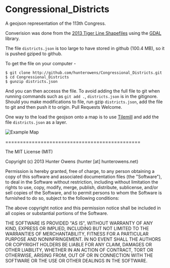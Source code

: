 Congressional_Districts
=======================

A geojson representation of the 113th Congress. 

Converision was done from the [2013 Tiger Line Shapefiles](http://www.census.gov/cgi-bin/geo/shapefiles2013/layers.cgi) using the [GDAL](http://www.gdal.org/) library. 

The file `districts.json` is too large to have stored in github (100.4 MB), so it is pushed gziped to github. 

To get the file on your computer -
```
$ git clone http://github.com/hunterowens/Congressional_Districts.git
$ cd Congressional_Districts
$ gunzip districts.json
```
And you can then accesss the file. To avoid adding the full file to git when running commands such as `git add .`, `districts.json` is in the gitignore. Should you make modifications to file, run gzip `districts.json`, add the file to git and then push it to origin. Pull Requests Welcome. 

One way to the load the geojson onto a map is to use [Tilemill](https://www.mapbox.com/tilemill/) and add the file `districts.json` as a layer.

![Example Map](https://raw.github.com/hunterowens/Congressional_Districts/master/CongressionalDistricts.png)

==============================================

The MIT License (MIT)

Copyright (c) 2013 Hunter Owens (hunter [at] hunterowens.net)

Permission is hereby granted, free of charge, to any person obtaining a copy of
this software and associated documentation files (the "Software"), to deal in
the Software without restriction, including without limitation the rights to
use, copy, modify, merge, publish, distribute, sublicense, and/or sell copies of
the Software, and to permit persons to whom the Software is furnished to do so,
subject to the following conditions:

The above copyright notice and this permission notice shall be included in all
copies or substantial portions of the Software.

THE SOFTWARE IS PROVIDED "AS IS", WITHOUT WARRANTY OF ANY KIND, EXPRESS OR
IMPLIED, INCLUDING BUT NOT LIMITED TO THE WARRANTIES OF MERCHANTABILITY, FITNESS
FOR A PARTICULAR PURPOSE AND NONINFRINGEMENT. IN NO EVENT SHALL THE AUTHORS OR
COPYRIGHT HOLDERS BE LIABLE FOR ANY CLAIM, DAMAGES OR OTHER LIABILITY, WHETHER
IN AN ACTION OF CONTRACT, TORT OR OTHERWISE, ARISING FROM, OUT OF OR IN
CONNECTION WITH THE SOFTWARE OR THE USE OR OTHER DEALINGS IN THE SOFTWARE.